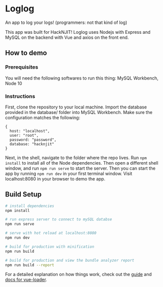 # Loglog

An app to log your logs! (programmers: not that kind of log)

This app was built for HackNJIT! Loglog uses Nodejs with Express and MySQL on the backend with Vue and axios on the front end. 

## How to demo
### Prerequisites
You will need the following softwares to run this thing: MySQL Workbench, Node 10 

### Instructions
First, clone the repository to your local machine. Import the database provided in the database/ folder into MySQL Workbench. Make sure the configuration matches the following:
```
{
  host: "localhost",
  user: "root",
  password: "password",
  database: "hacknjit"
}
```

Next, in the shell, navigate to the folder where the repo lives. Run `npm install` to install all of the Node dependencies. Then open a different shell window, and run `npm run serve` to start the server. Then you can start the app by running `npm run dev` in your first terminal window. Visit localhost:8080 in your browser to demo the app. 


## Build Setup

``` bash
# install dependencies
npm install

# run express server to connect to mySQL databse
npm run serve

# serve with hot reload at localhost:8080
npm run dev

# build for production with minification
npm run build

# build for production and view the bundle analyzer report
npm run build --report
```

For a detailed explanation on how things work, check out the [guide](http://vuejs-templates.github.io/webpack/) and [docs for vue-loader](http://vuejs.github.io/vue-loader).
